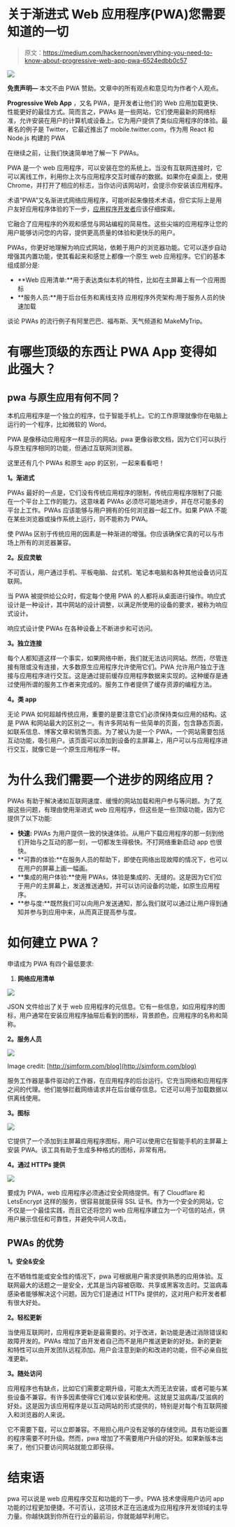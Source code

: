 # 关于渐进式 Web 应用程序(PWA)您需要知道的一切

> 原文：<https://medium.com/hackernoon/everything-you-need-to-know-about-progressive-web-app-pwa-6524edbb0c57>

![](img/202a361a6e85934bbc81788cd19aa26f.png)

**免责声明—** 本文不由 PWA 赞助。文章中的所有观点和意见均为作者个人观点。

**Progressive Web App** ，又名 PWA，是开发者让他们的 Web 应用加载更快、性能更好的最佳方式。简而言之，PWAs 是一些网站，它们使用最新的网络标准，允许安装在用户的计算机或设备上。它为用户提供了类似应用程序的体验。最著名的例子是 Twitter，它最近推出了 mobile.twitter.com，作为用 React 和 Node.js 构建的 PWA

在继续之前，让我们快速简单地了解一下 PWAs。

PWA 是一个 web 应用程序，可以安装在您的系统上。当没有互联网连接时，它可以离线工作，利用你上次与应用程序交互时缓存的数据。如果你在桌面上，使用 Chrome，并打开了相应的标志，当你访问该网站时，会提示你安装该应用程序。

术语“PWA”又名渐进式网络应用程序，可能听起来像技术术语，但它实际上是用户友好应用程序体验的下一步，[应用程序开发者](https://www.promptbytes.com/)应该仔细探索。

它融合了应用程序的外观和感觉与网站编程的简易性。这些尖端的应用程序让您的用户能够访问您的内容，提供更高质量的体验和更快乐的用户。

PWAs，你更好地理解为响应式网站，依赖于用户的浏览器功能。它可以逐步自动增强其内置功能，使其看起来和感觉上都像一个原生 web 应用程序。它们的基本组成部分是:

*   **Web 应用清单:**用于表达类似本机的特性，比如在主屏幕上有一个应用图标
*   **服务人员:**用于后台任务和离线支持
    应用程序外壳架构:用于服务人员的快速加载

谈论 PWAs 的流行例子有阿里巴巴、福布斯、天气频道和 MakeMyTrip。

# 有哪些顶级的东西让 PWA App 变得如此强大？

## pwa 与原生应用有何不同？

本机应用程序是一个独立的程序，位于智能手机上。它的工作原理就像你在电脑上运行的一个程序，比如微软的 Word。

PWA 是像移动应用程序一样显示的网站。pwa 更像谷歌文档，因为它们可以执行与原生程序相同的功能，但通过互联网浏览器。

这里还有几个 PWAs 和原生 app 的区别，一起来看看吧！

**1。渐进式**

PWAs 最好的一点是，它们没有传统应用程序的限制，传统应用程序限制了只能在一个平台上工作的能力。这意味着 PWAs 必须尽可能地进步，并在尽可能多的平台上工作。PWAs 应该能够与用户拥有的任何浏览器一起工作。如果 PWA 不能在某些浏览器或操作系统上运行，则不能称为 PWA。

使 PWAs 区别于传统应用的因素是一种渐进的增强。你应该确保它真的可以与市场上所有的浏览器兼容。

**2。反应灵敏**

不可否认，用户通过手机、平板电脑、台式机、笔记本电脑和各种其他设备访问互联网。

当 PWA 被提供给公众时，假定每个使用 PWA 的人都将从桌面进行操作。响应式设计是一种设计，其中网站的设计调整，以满足所使用的设备的要求，被称为响应式设计。

响应式设计使 PWAs 在各种设备上不断进步和可访问。

**3。独立连接**

每个人都知道这样一个事实，如果网络中断，我们就无法访问网站。然而，尽管连接有限或没有连接，大多数原生应用程序允许使用它们。PWA 允许用户独立于连接与应用程序进行交互。这是通过提前缓存应用程序数据来实现的。这种缓存是通过使用所谓的服务工作者来完成的。服务工作者提供了缓存资源的编程方法。

**4。类 app**

无论 PWA 如何超越传统应用，重要的是要注意它们必须保持类似应用的结构。这是 PWA 和网站最大的区别之一。有许多网站有一些简单的页面，包含静态页面，如联系信息、博客文章和销售页面。为了被认为是一个 PWA，一个网站需要包括互动功能，吸引用户。该页面可以添加到设备的主屏幕上，用户可以与应用程序进行交互，就像它是一个原生应用程序一样。

# 为什么我们需要一个进步的网络应用？

PWAs 有助于解决诸如互联网速度、缓慢的网站加载和用户参与等问题。为了克服这些问题，有理由使用渐进式 web 应用程序，但这些是一些顶级功能，因为它提供了以下功能:

*   **快速:** PWAs 为用户提供一致的快速体验。从用户下载应用程序的那一刻到他们开始与之互动的那一刻，一切都发生得极快。不打网络重新启动 app 也很快。
*   **可靠的体验:**在服务人员的帮助下，即使在网络出现故障的情况下，也可以在用户的屏幕上画一幅画。
*   **集成的用户体验:**使用 PWAs，体验是集成的、无缝的。这是因为它们位于用户的主屏幕上，发送推送通知，并可以访问设备的功能，如原生应用程序。
*   **参与度:**既然我们可以向用户发送通知，那么我们就可以通过让用户得到通知并参与到应用中来，从而真正提高参与度。

# 如何建立 PWA？

申请成为 PWA 有四个最低要求:

1.  **网络应用清单**

![](img/59b7034e702a5c70fef21d9a2066dcce.png)

JSON 文件给出了关于 web 应用程序的元信息。它有一些信息，如应用程序的图标，用户通常在安装应用程序抽屉后看到的图标，背景颜色，应用程序的名称和简称。

**2。服务人员**

![](img/0a85082b05ac285b00237eb6af6f09c1.png)

Image credit: [http://simform.com/blog](http://simform.com/blog)

服务工作器是事件驱动的工作器，在应用程序的后台运行。它充当网络和应用程序之间的代理。他们能够拦截网络请求并在后台缓存信息。它还可以用于加载数据以供离线使用。

**3。图标**

![](img/45f15210bb8c14638e4f402128a8c785.png)

它提供了一个添加到主屏幕应用程序图标，用户可以使用它在智能手机的主屏幕上安装 PWA。该工具有助于生成多种格式的图标，非常有用。

**4。通过 HTTPs 提供**

![](img/800edb4e17f73da28eb49a386e4a3000.png)

要成为 PWA，web 应用程序必须通过安全网络提供。有了 Cloudflare 和 LetsEncrypt 这样的服务，很容易就能获得 SSL 证书。作为一个安全的网站，它不仅是一个最佳实践，而且它还将您的 web 应用程序建立为一个可信的站点，供用户展示信任和可靠性，并避免中间人攻击。

## PWAs 的优势

**1。安全&安全**

在不牺牲性能或安全性的情况下，pwa 可根据用户需求提供熟悉的应用体验。互联网最大的话题之一是安全，尤其是当内容被窃取、共享或黑客攻击时。艾滋病毒感染者能够解决这个问题。因为它们是通过 HTTPs 提供的，这对用户和开发者都有很大好处。

**2。轻松更新**

当使用互联网时，应用程序更新是最需要的。对于改进，新功能是通过消除错误和故障开发的。PWAs 增加了由开发者自己而不是用户推送更新的好处。新的更新和特性可以由开发团队远程添加。用户会注意到新的和改进的功能，但不必亲自批准更新。

**3。随处访问**

应用程序也有缺点，比如它们需要定期升级，可能太大而无法安装，或者可能与某些设备不兼容。有许多因素使得它们难以安装和使用。这就是艾滋病毒/艾滋病的好处。这是因为该应用程序是以互动网站的形式提供的，特别是对每个有互联网接入和浏览器的人来说。

它不需要下载，可以立即兼容。不用担心用户没有足够的存储空间。具有功能设置的程序需要不时升级。然而，pwa 增加了不需要用户升级的好处。如果新版本出来了，他们只要访问网站就能立即获得。

# 结束语

pwa 可以说是 web 应用程序交互和功能的下一步。PWA 技术使得用户访问 app 功能的过程更加便捷。不可否认，这项技术正在迅速成为应用程序开发领域的主导力量。你越快跳到你所在行业的最前沿，你就能越早利用它。